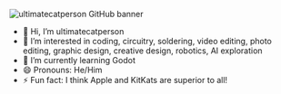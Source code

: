 ![ultimatecatperson GitHub banner](https://github.com/user-attachments/assets/6bb27060-9fe2-4d11-b323-948819e9bde5)

- 👋 Hi, I’m ultimatecatperson
- 👀 I’m interested in coding, circuitry, soldering, video editing, photo editing, graphic design, creative design, robotics, AI exploration
- 🌱 I’m currently learning Godot
- 😄 Pronouns: He/Him
- ⚡ Fun fact: I think Apple and KitKats are superior to all!

<!---
ultimatecatperson/ultimatecatperson is a ✨ special ✨ repository because its `README.md` (this file) appears on your GitHub profile.
You can click the Preview link to take a look at your changes.
--->
